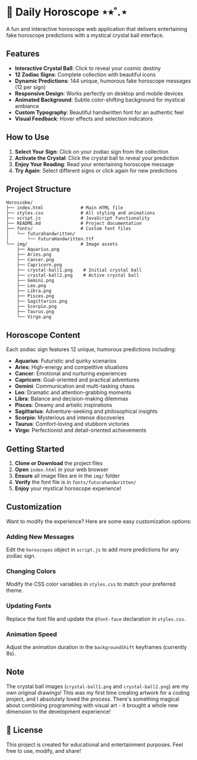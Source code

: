 # 🔮 Daily Horoscope ⋆⭒˚.⋆

A fun and interactive horoscope web application that delivers entertaining fake horoscope predictions with a mystical crystal ball interface.

## Features

- **Interactive Crystal Ball**: Click to reveal your cosmic destiny
- **12 Zodiac Signs**: Complete collection with beautiful icons
- **Dynamic Predictions**: 144 unique, humorous fake horoscope messages (12 per sign)
- **Responsive Design**: Works perfectly on desktop and mobile devices
- **Animated Background**: Subtle color-shifting background for mystical ambiance
- **Custom Typography**: Beautiful handwritten font for an authentic feel
- **Visual Feedback**: Hover effects and selection indicators

## How to Use

1. **Select Your Sign**: Click on your zodiac sign from the collection
2. **Activate the Crystal**: Click the crystal ball to reveal your prediction
3. **Enjoy Your Reading**: Read your entertaining horoscope message
4. **Try Again**: Select different signs or click again for new predictions

## Project Structure

```
Horoscobe/
├── index.html              # Main HTML file
├── styles.css              # All styling and animations
├── script.js               # JavaScript functionality
├── README.md               # Project documentation
├── fonts/                  # Custom font files
│   └── futurahandwritten/
│       └── FuturaHandwritten.ttf
└── img/                    # Image assets
    ├── Aquarius.png
    ├── Aries.png
    ├── Cancer.png
    ├── Capricorn.png
    ├── crystal-ball1.png    # Initial crystal ball
    ├── crystal-ball2.png    # Active crystal ball
    ├── Gemini.png
    ├── Leo.png
    ├── Libra.png
    ├── Pisces.png
    ├── Sagittarius.png
    ├── Scorpio.png
    ├── Taurus.png
    └── Virgo.png
```


## Horoscope Content

Each zodiac sign features 12 unique, humorous predictions including:

- **Aquarius**: Futuristic and quirky scenarios
- **Aries**: High-energy and competitive situations
- **Cancer**: Emotional and nurturing experiences
- **Capricorn**: Goal-oriented and practical adventures
- **Gemini**: Communication and multi-tasking chaos
- **Leo**: Dramatic and attention-grabbing moments
- **Libra**: Balance and decision-making dilemmas
- **Pisces**: Dreamy and artistic inspirations
- **Sagittarius**: Adventure-seeking and philosophical insights
- **Scorpio**: Mysterious and intense discoveries
- **Taurus**: Comfort-loving and stubborn victories
- **Virgo**: Perfectionist and detail-oriented achievements

## Getting Started

1. **Clone or Download** the project files
2. **Open** `index.html` in your web browser
3. **Ensure** all image files are in the `img/` folder
4. **Verify** the font file is in `fonts/futurahandwritten/`
5. **Enjoy** your mystical horoscope experience!


## Customization

Want to modify the experience? Here are some easy customization options:

### Adding New Messages
Edit the `horoscopes` object in `script.js` to add more predictions for any zodiac sign.

### Changing Colors
Modify the CSS color variables in `styles.css` to match your preferred theme.

### Updating Fonts
Replace the font file and update the `@font-face` declaration in `styles.css`.

### Animation Speed
Adjust the animation duration in the `backgroundShift` keyframes (currently 8s).

## Note

The crystal ball images (`crystal-ball1.png` and `crystal-ball2.png`) are my own original drawings! This was my first time creating artwork for a coding project, and I absolutely loved the process. There's something magical about combining programming with visual art - it brought a whole new dimension to the development experience!

## 📄 License

This project is created for educational and entertainment purposes. Feel free to use, modify, and share!

